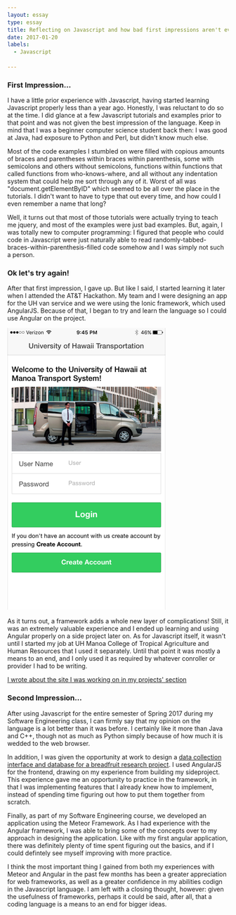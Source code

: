 ```yaml
---
layout: essay
type: essay
title: Reflecting on Javascript and how bad first impressions aren't everything
date: 2017-01-20
labels:
  - Javascript

---
```


### First Impression...
I have a little prior experience with Javascript, having started learning Javascript properly less than a year ago. Honestly, I was reluctant to do so at the time. I did glance at a few Javascript tutorials and examples prior to that point and was not given the best impression of the language. Keep in mind that I was a beginner computer science student back then: I was good at Java, had exposure to Python and Perl, but didn't know much else. 

Most of the code examples I stumbled on were filled with copious amounts of braces and parentheses within braces within parenthesis, some with semicolons and others without semicolons, functions within functions that called functions from who-knows-where, and all without any indentation system that could help me sort through any of it. Worst of all was "document.getElementByID" which seemed to be all over the place in the tutorials. I didn't want to have to type that out every time, and how could I even remember a name that long?

Well, it turns out that most of those tutorials were actually trying to teach me jquery, and most of the examples were just bad examples. But, again, I was totally new to computer programming: I figured that people who could code in Javascript were just naturally able to read randomly-tabbed-braces-within-parenthesis-filled code somehow and I was simply not such a person.

### Ok let's try again!

After that first impression, I gave up. But like I said, I started learning it later when I attended the AT&T Hackathon. My team and I were designing an app for the UH van service and we were using the Ionic framework, which used AngularJS. Because of that, I began to try and learn the language so I could use Angular on the project. 

![UH Van sevice app](/images/Vanservice.PNG)

As it turns out, a framework adds a whole new layer of complications! Still, it was an extremely valuable experience and I ended up learning and using Angular properly on a side project later on. As for Javascript itself, it wasn't until I started my job at UH Manoa College of Tropical Agriculture and Human Resources that I used it separately. Until that point it was mostly a means to an end, and I only used it as required by whatever conroller or provider I had to be writing.

[I wrote about the site I was working on in my projects' section](https://alexcw234.github.io/projects/hawaiiancane)

### Second Impression...

After using Javascript for the entire semester of Spring 2017 during my Software Engineering class, I can firmly say that my opinion on the language is a lot better than it was before. I certainly like it more than Java and C++, though not as much as Python simply because of how much it is wedded to the web browser.

In addition, I was given the opportunity at work to design a [data collection interface and database for a breadfruit research project](http://breadfruit-phenology.herokuapp.com/#/home). I used AngularJS for the frontend, drawing on my experience from building my sideproject. This experience gave me an opportunity to practice in the framework, in that I was implementing features that I already knew how to implement, instead of spending time figuring out how to put them together from scratch.

Finally, as part of my Software Engineering course, we developed an application using the Meteor Framework. As I had experience with the Angular framework, I was able to bring some of the concepts over to my approach in designing the application. Like with my first angular application, there was definitely plenty of time spent figuring out the basics, and if I could defintely see myself improving with more practice.

I think the most important thing I gained from both my experiences with Meteor and Angular in the past few months has been a greater  appreciation for web frameworks, as well as a greater confidence in my abilities codign in the Javascript language. I am left with a closing thought, however: given the usefulness of frameworks, perhaps it could be said, after all, that a coding language is a means to an end for bigger ideas.




